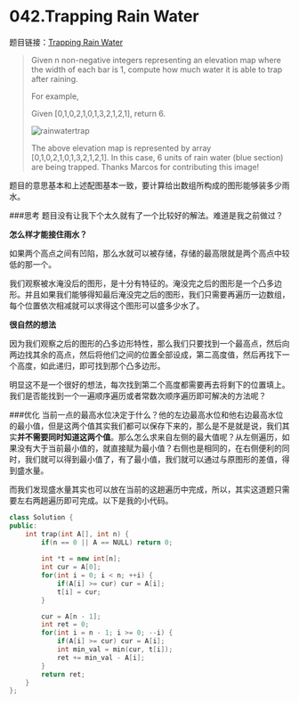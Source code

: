 042.Trapping Rain Water
===========================
题目链接：[Trapping Rain Water](https://leetcode.com/problems/trapping-rain-water/)

> Given n non-negative integers representing an elevation map where the width of each bar is 1, compute how much water it is able to trap after raining.
>
> For example, 
> 
> Given [0,1,0,2,1,0,1,3,2,1,2,1], return 6.
> 
> ![rainwatertrap](http://www.leetcode.com/wp-content/uploads/2012/08/rainwatertrap.png)
>
> The above elevation map is represented by array [0,1,0,2,1,0,1,3,2,1,2,1]. In this case, 6 units of rain water (blue section) are being trapped. Thanks Marcos for contributing this image!

题目的意思基本和上述配图基本一致，要计算给出数组所构成的图形能够装多少雨水。

###思考
题目没有让我下个太久就有了一个比较好的解法。难道是我之前做过？

**怎么样才能接住雨水？**

如果两个高点之间有凹陷，那么水就可以被存储，存储的最高限就是两个高点中较低的那一个。

我们观察被水淹没后的图形，是十分有特征的。淹没完之后的图形是一个凸多边形。并且如果我们能够得知最后淹没完之后的图形，我们只需要再遍历一边数组，每个位置依次相减就可以求得这个图形可以盛多少水了。

**很自然的想法**

因为我们观察之后的图形的凸多边形特性，那么我们只要找到一个最高点，然后向两边找其余的高点，然后将他们之间的位置全部设成，第二高度值，然后再找下一个高度，如此递归，即可找到那个凸多边形。

明显这不是一个很好的想法，每次找到第二个高度都需要再去将剩下的位置填上。我们是否能找到一个一遍顺序遍历或者常数次顺序遍历即可解决的方法呢？

###优化
当前一点的最高水位决定于什么？他的左边最高水位和他右边最高水位的最小值，但是这两个值其实我们都可以保存下来的，那么是不是就是说，我们其实**并不需要同时知道这两个值**。那么怎么求来自左侧的最大值呢？从左侧遍历，如果没有大于当前最小值的，就直接赋为最小值？右侧也是相同的，在右侧便利的同时，我们就可以得到最小值了，有了最小值，我们就可以通过与原图形的差值，得到盛水量。

而我们发现盛水量其实也可以放在当前的这趟遍历中完成，所以，其实这道题只需要左右两趟遍历即可完成。以下是我的小代码。

```cpp
class Solution {
public:
    int trap(int A[], int n) {
        if(n == 0 || A == NULL) return 0;
       
        int *t = new int[n];
        int cur = A[0];
        for(int i = 0; i < n; ++i) {
            if(A[i] >= cur) cur = A[i];
            t[i] = cur;
        }

        cur = A[n - 1];
        int ret = 0;
        for(int i = n - 1; i >= 0; --i) {
            if(A[i] >= cur) cur = A[i];
            int min_val = min(cur, t[i]);
            ret += min_val - A[i];
        }
        return ret;
    }
};
```
